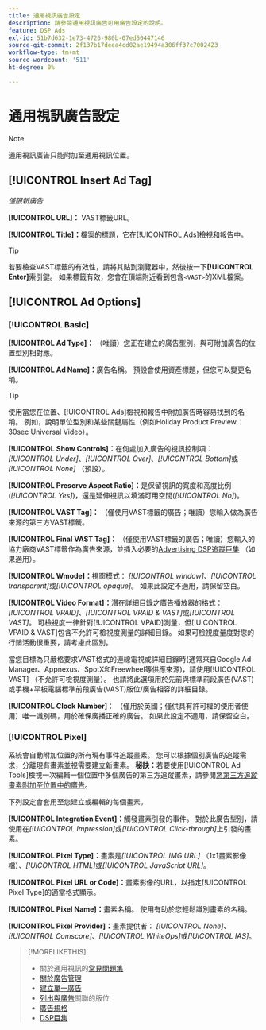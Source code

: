 ```yaml
---
title: 通用視訊廣告設定
description: 請參閱通用視訊廣告可用廣告設定的說明。
feature: DSP Ads
exl-id: 51b7d632-1e73-4726-980b-07ed50447146
source-git-commit: 2f137b17deea4cd02ae19494a306ff37c7002423
workflow-type: tm+mt
source-wordcount: '511'
ht-degree: 0%

---
```


# 通用視訊廣告設定

>[!NOTE]
>
>通用視訊廣告只能附加至通用視訊位置。

## [!UICONTROL Insert Ad Tag]

*僅限新廣告*

**[!UICONTROL URL]：** VAST標籤URL。

**[!UICONTROL Title]：**&#x200B;檔案的標題，它在[!UICONTROL Ads]檢視和報告中。

>[!TIP]
>
> 若要檢查VAST標籤的有效性，請將其貼到瀏覽器中，然後按一下&#x200B;**[!UICONTROL Enter]**&#x200B;索引鍵。 如果標籤有效，您會在頂端附近看到包含`<VAST>`的XML檔案。

## [!UICONTROL Ad Options]

### [!UICONTROL Basic]

**[!UICONTROL Ad Type]：** （唯讀）您正在建立的廣告型別，與可附加廣告的位置型別相對應。

**[!UICONTROL Ad Name]：**&#x200B;廣告名稱。 預設會使用資產標題，但您可以變更名稱。

>[!TIP]
>
> 使用當您在位置、[!UICONTROL Ads]檢視和報告中附加廣告時容易找到的名稱。 例如，說明單位型別和某些關鍵屬性（例如Holiday Product Preview： 30sec Universal Video）。

**[!UICONTROL Show Controls]：**&#x200B;在何處加入廣告的視訊控制項： *[!UICONTROL Under]*、*[!UICONTROL Over]*、*[!UICONTROL Bottom]*&#x200B;或&#x200B;*[!UICONTROL None]* （預設）。

**[!UICONTROL Preserve Aspect Ratio]：**&#x200B;是保留視訊的寬度和高度比例(*[!UICONTROL Yes]*)，還是延伸視訊以填滿可用空間(*[!UICONTROL No]*)。

**[!UICONTROL VAST Tag]：** （僅使用VAST標籤的廣告；唯讀）您輸入做為廣告來源的第三方VAST標籤。

**[!UICONTROL Final VAST Tag]：** （僅使用VAST標籤的廣告；唯讀）您輸入的協力廠商VAST標籤作為廣告來源，並插入必要的[Advertising DSP追蹤巨集](/help/dsp/campaign-management/macros.md) （如果適用）。

**[!UICONTROL Wmode]：**&#x200B;視窗模式： *[!UICONTROL window]*、*[!UICONTROL transparent]*&#x200B;或&#x200B;*[!UICONTROL opaque]*。 如果此設定不適用，請保留空白。

**[!UICONTROL Video Format]：**&#x200B;潛在詳細目錄之廣告播放器的格式： *[!UICONTROL VPAID]*、*[!UICONTROL VPAID & VAST]*&#x200B;或&#x200B;*[!UICONTROL VAST]*。 可檢視度一律針對[!UICONTROL VPAID]測量，但[!UICONTROL VPAID & VAST]包含不允許可檢視度測量的詳細目錄。 如果可檢視度量度對您的行銷活動很重要，請考慮此區別。

當您目標為只嚴格要求VAST格式的連線電視或詳細目錄時(通常來自Google Ad Manager、Appnexus、SpotX和Freewheel等供應來源)，請使用[!UICONTROL VAST] （不允許可檢視度測量）。 也請將此選項用於先前與標準前段廣告(VAST)或手機+平板電腦標準前段廣告(VAST)版位/廣告相容的詳細目錄。

**[!UICONTROL Clock Number]**： （僅用於英國；僅供具有許可權的使用者使用）唯一識別碼，用於確保廣播正確的廣告。 如果此設定不適用，請保留空白。

### [!UICONTROL Pixel]

系統會自動附加位置的所有現有事件追蹤畫素。 您可以根據個別廣告的追蹤需求，分離現有畫素並視需要建立新畫素。 **秘訣：**&#x200B;若要使用[!UICONTROL Ad Tools]檢視一次編輯一個位置中多個廣告的第三方追蹤畫素，請參閱[將第三方追蹤畫素附加至位置中的廣告](/help/dsp/campaign-management/ads/ad-attach-to-placement.md#attach-pixels-ads)。

下列設定會套用至您建立或編輯的每個畫素。

**[!UICONTROL Integration Event]：**&#x200B;觸發畫素引發的事件。 對於此廣告型別，請使用在&#x200B;*[!UICONTROL Impression]*&#x200B;或&#x200B;*[!UICONTROL Click-through]*&#x200B;上引發的畫素。

**[!UICONTROL Pixel Type]：**&#x200B;畫素是&#x200B;*[!UICONTROL IMG URL]* （1x1畫素影像檔）、*[!UICONTROL HTML]*&#x200B;或&#x200B;*[!UICONTROL JavaScript URL]*。

**[!UICONTROL Pixel URL or Code]：**&#x200B;畫素影像的URL，以指定[!UICONTROL Pixel Type]的適當格式顯示。

**[!UICONTROL Pixel Name]：**&#x200B;畫素名稱。 使用有助於您輕鬆識別畫素的名稱。

**[!UICONTROL Pixel Provider]：**&#x200B;畫素提供者： *[!UICONTROL None]*、*[!UICONTROL Comscore]*、*[!UICONTROL WhiteOps]*&#x200B;或&#x200B;*[!UICONTROL IAS]*。

>[!MORELIKETHIS]
>
>* 關於通用視訊的[常見問題集](/help/dsp/campaign-management/faq-universal-video.md)
>* [關於廣告管理](ad-about.md)
>* [建立單一廣告](ad-create.md)
>* [列出與廣告](/help/dsp/campaign-management/ads/ad-list-placements.md)關聯的版位
>* [廣告規格](ad-specs.md)
>* [DSP巨集](/help/dsp/campaign-management/macros.md)
